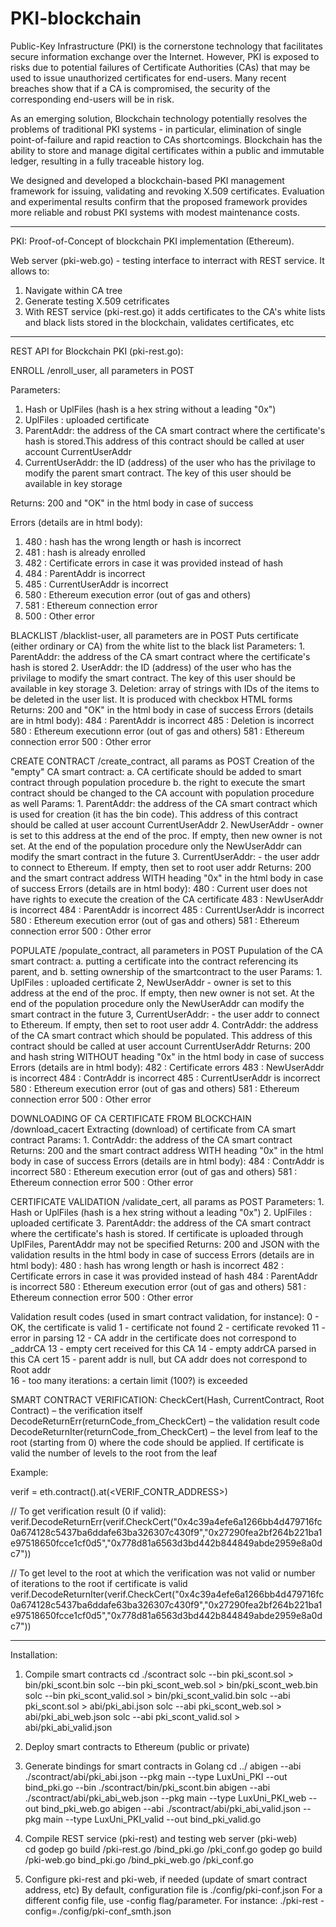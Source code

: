 # PKI-blockchain

Public-Key Infrastructure (PKI) is the cornerstone technology that facilitates secure information exchange over the Internet. However, PKI is exposed to risks due to potential failures of Certificate Authorities (CAs) that may be used to issue unauthorized certificates for end-users. Many recent breaches show that if a CA is compromised, the security of the corresponding end-users will be in risk. 

As an emerging solution, Blockchain technology potentially resolves the problems of traditional PKI systems - in particular, elimination of single point-of-failure and rapid reaction to CAs shortcomings. Blockchain has the ability to store and manage digital certificates within a public and immutable ledger, resulting in a fully traceable history log. 

We designed and developed a blockchain-based PKI management framework for issuing, validating and revoking X.509 certificates. Evaluation and experimental results confirm that the proposed framework provides more reliable and robust PKI systems with modest maintenance costs.

------------------------------------------
PKI: Proof-of-Concept of blockchain PKI implementation (Ethereum).


Web server (pki-web.go) - testing interface to interract with REST service.
It allows to:
1. Navigate within CA tree
2. Generate testing X.509 cetrificates
3. With REST service (pki-rest.go) it adds certificates to the CA's white lists and black lists stored in the blockchain, validates certificates, etc


-----------------------------------------
REST API for Blockchain PKI (pki-rest.go):

ENROLL
/enroll_user, all parameters in POST

Parameters:
1. Hash or UplFiles (hash is a hex string without a leading "0x")
2. UplFiles : uploaded certificate
3. ParentAddr: the address of the CA smart contract where the certificate's hash is stored.This address of this contract should be called at user account CurrentUserAddr
4. CurrentUserAddr: the ID (address) of the user who has the privilage to modify the parent smart contract. The key of this user should be available in key storage

Returns: 200 and "OK" in the html body in case of success

Errors (details are in html body):
1. 480 : hash has the wrong length or hash is incorrect
2. 481 : hash is already enrolled
3. 482 : Certificate errors in case it was provided instead of hash
4. 484 : ParentAddr is incorrect
5. 485 : CurrentUserAddr is incorrect
6. 580 : Ethereum execution error (out of gas and others)
7. 581 : Ethereum connection error
8. 500 : Other error


BLACKLIST 
/blacklist-user, all parameters are in POST
Puts certificate (either ordinary or CA) from the white list to the black list
	Parameters:
	1. ParentAddr: the address of the CA smart contract where the certificate's hash is stored
	2. UserAddr: the ID (address) of the user who has the privilage to modify the smart contract. The key of this user should be available in key storage
	3. Deletion: array of strings with IDs of the items to be deleted in the user list. It is produced with checkbox HTML forms
	Returns:
		200 and "OK" in the html body in case of success
		Errors (details are in html body):
			484 : ParentAddr is incorrect
			485 : Deletion is incorrect
			580 : Ethereum executionn error (out of gas and others)
			581 : Ethereum connection error
			500 : Other error


CREATE CONTRACT
/create_contract, all params as POST
	Creation of the "empty" CA smart contract:
		a. CA certificate should be added to smart contract through population procedure
		b. the right to execute the smart contract should be changed to the CA account with population procedure as well
	Params:
	1. ParentAddr: the address of the CA smart contract which is used for creation (it has the bin code). This address of this contract should be called at user account CurrentUserAddr
	2. NewUserAddr - owner is set to this address at the end of the proc. If empty, then new owner is not set. At the end of the population procedure only the NewUserAddr can modify the smart contract in the future
	3. CurrentUserAddr: - the user addr to connect to Ethereum. If empty, then set to root user addr
	Returns:
		200 and the smart contract address WITH heading "0x" in the html body in case of success
		Errors (details are in html body):
			480 : Current user does not have rights to execute the creation of the CA certificate
			483 : NewUserAddr is incorrect
			484 : ParentAddr is incorrect
			485 : CurrentUserAddr is incorrect
			580 : Ethereum execution error (out of gas and others)
			581 : Ethereum connection error
			500 : Other error


POPULATE
/populate_contract, all parameters in POST
	Pupulation of the CA smart contract:
		a. putting a certificate into the contract referencing its parent, and
		b. setting ownership of the smartcontract to the user
	Params:
	1. UplFiles : uploaded certificate
	2, NewUserAddr - owner is set to this address at the end of the proc. If empty, then new owner is not set. At the end of the population procedure only the NewUserAddr can modify the smart contract in the future
	3, CurrentUserAddr: - the user addr to connect to Ethereum. If empty, then set to root user addr
	4. ContrAddr: the address of the CA smart contract which should be populated. This address of this contract should be called at user account CurrentUserAddr
	Returns:
		200 and hash string WITHOUT heading "0x" in the html body in case of success
		Errors (details are in html body):
			482 : Certificate errors
			483 : NewUserAddr is incorrect
			484 : ContrAddr is incorrect
			485 : CurrentUserAddr is incorrect
			580 : Ethereum execution error (out of gas and others)
			581 : Ethereum connection error
			500 : Other error

DOWNLOADING OF CA CERTIFICATE FROM BLOCKCHAIN
/download_cacert
	Extracting (download) of certificate from CA smart contract
	Params:
	1. ContrAddr: the address of the CA smart contract
	Returns:
		200 and the smart contract address WITH heading "0x" in the html body in case of success
		Errors (details are in html body):
			484 : ContrAddr is incorrect
			580 : Ethereum execution error (out of gas and others)
			581 : Ethereum connection error
			500 : Other error

CERTIFICATE VALIDATION
/validate_cert, all params as POST
	Parameters:
	1. Hash or UplFiles (hash is a hex string without a leading "0x")
	2. UplFiles : uploaded certificate
	3. ParentAddr: the address of the CA smart contract where the certificate's hash is stored. If certificate is uploaded through UplFiles, ParentAddr may not be specified
	Returns:
		200 and JSON with the validation results in the html body in case of success
		Errors (details are in html body):
			480 : hash has wrong length or hash is incorrect
			482 : Certificate errors in case it was provided instead of hash
			484 : ParentAddr is incorrect
			580 : Ethereum execution error (out of gas and others)
			581 : Ethereum connection error
			500 : Other error


Validation result codes (used in smart contract validation, for instance):
            0  - OK, the certificate is valid
            1  - certificate not found
            2  - certificate revoked
            11 - error in parsing
            12 - CA addr in the certificate does not correspond to _addrCA
            13 - empty cert received for this CA
            14 - empty addrCA parsed in this CA cert
            15 - parent addr is null, but CA addr does not correspond to Root addr  
            16 - too many iterations: a certain limit (100?) is exceeded

SMART CONTRACT VERIFICATION:
CheckCert(Hash, CurrentContract, Root Contract)  – the verification itself
DecodeReturnErr(returnCode_from_CheckCert) – the validation result code
DecodeReturnIter(returnCode_from_CheckCert) – the level from leaf to the root (starting from 0) where the code should be applied. If certificate is valid the number of levels to the root from the leaf

Example: 

verif = eth.contract(<ABI>).at(<VERIF_CONTR_ADDRESS>)

// To get verification result (0 if valid):
verif.DecodeReturnErr(verif.CheckCert("0x4c39a4efe6a1266bb4d479716fc0a674128c5437ba6ddafe63ba326307c430f9","0x27290fea2bf264b221ba1e97518650fcce1cf0d5","0x778d81a6563d3bd442b844849abde2959e8a0dc7"))

// To get level to the root at which the verification was not valid or number of iterations to the root if certificate is valid
verif.DecodeReturnIter(verif.CheckCert("0x4c39a4efe6a1266bb4d479716fc0a674128c5437ba6ddafe63ba326307c430f9","0x27290fea2bf264b221ba1e97518650fcce1cf0d5","0x778d81a6563d3bd442b844849abde2959e8a0dc7"))


---------------------------------------------------------------
Installation:

1. Compile smart contracts 
cd ./scontract
solc --bin pki_scont.sol > bin/pki_scont.bin
solc --bin pki_scont_web.sol > bin/pki_scont_web.bin
solc --bin pki_scont_valid.sol > bin/pki_scont_valid.bin
solc --abi pki_scont.sol > abi/pki_abi.json
solc --abi pki_scont_web.sol > abi/pki_abi_web.json
solc --abi pki_scont_valid.sol > abi/pki_abi_valid.json


2. Deploy smart contracts to Ethereum (public or private) 

3. Generate bindings for smart contracts in Golang
cd ../
abigen --abi ./scontract/abi/pki_abi.json --pkg main --type LuxUni_PKI --out bind_pki.go --bin ./scontract/bin/pki_scont.bin
abigen --abi ./scontract/abi/pki_abi_web.json --pkg main --type LuxUni_PKI_web --out bind_pki_web.go
abigen --abi ./scontract/abi/pki_abi_valid.json --pkg main --type LuxUni_PKI_valid --out bind_pki_valid.go

4. Compile REST service (pki-rest) and testing web server (pki-web)  
cd <go-ethereum dir>
godep go build <current PKI dir>/pki-rest.go <current PKI dir>/bind_pki.go <current PKI dir>/pki_conf.go
godep go build <current PKI dir>/pki-web.go <current PKI dir>bind_pki.go <current PKI dir>/bind_pki_web.go <current PKI dir>/pki_conf.go

5. Configure pki-rest and pki-web, if needed (update of smart contract address, etc)
By default, configuration file is ./config/pki-conf.json
For a different config file, use -config flag/parameter.
For instance:
./pki-rest -config=./config/pki-conf_smth.json



